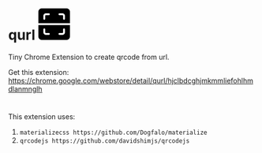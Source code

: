# qurl !["QUrl"](./images/icons/icon@64.png)
 
Tiny Chrome Extension to create qrcode from url.

Get this extension:
https://chrome.google.com/webstore/detail/qurl/hjclbdcghjmkmmliefohlhmdlanmnglh
#
This extension uses:

1. `materializecss https://github.com/Dogfalo/materialize`
2. `qrcodejs https://github.com/davidshimjs/qrcodejs`
